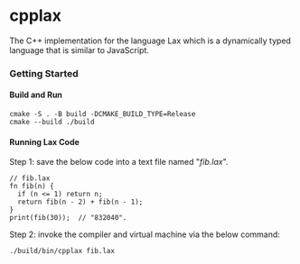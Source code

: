 # cpplax
The C++ implementation for the language Lax which is a dynamically typed language that is similar to JavaScript.
 
### Getting Started

#### Build and Run

```
cmake -S . -B build -DCMAKE_BUILD_TYPE=Release
cmake --build ./build
```

#### Running Lax Code

Step 1: save the below code into a text file named "*fib.lax*".

```lax
// fib.lax
fn fib(n) {
  if (n <= 1) return n;
  return fib(n - 2) + fib(n - 1);
}
print(fib(30));  // "832040".
```

Step 2: invoke the compiler and virtual machine via the below command:

```shell
./build/bin/cpplax fib.lax
```
